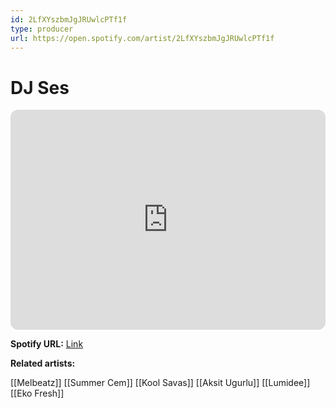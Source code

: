 ```yaml
---
id: 2LfXYszbmJgJRUwlcPTf1f
type: producer
url: https://open.spotify.com/artist/2LfXYszbmJgJRUwlcPTf1f
---
```

# DJ Ses

<iframe style="border-radius:12px" src="https://open.spotify.com/embed/artist/2LfXYszbmJgJRUwlcPTf1f" width="100%" height="352" frameBorder="0" allowfullscreen="" allow="autoplay; clipboard-write; encrypted-media; fullscreen; picture-in-picture" loading="lazy"></iframe>

**Spotify URL:** [Link](https://open.spotify.com/artist/2LfXYszbmJgJRUwlcPTf1f)

**Related artists:**

[[Melbeatz]]
[[Summer Cem]]
[[Kool Savas]]
[[Aksit Ugurlu]]
[[Lumidee]]
[[Eko Fresh]]
